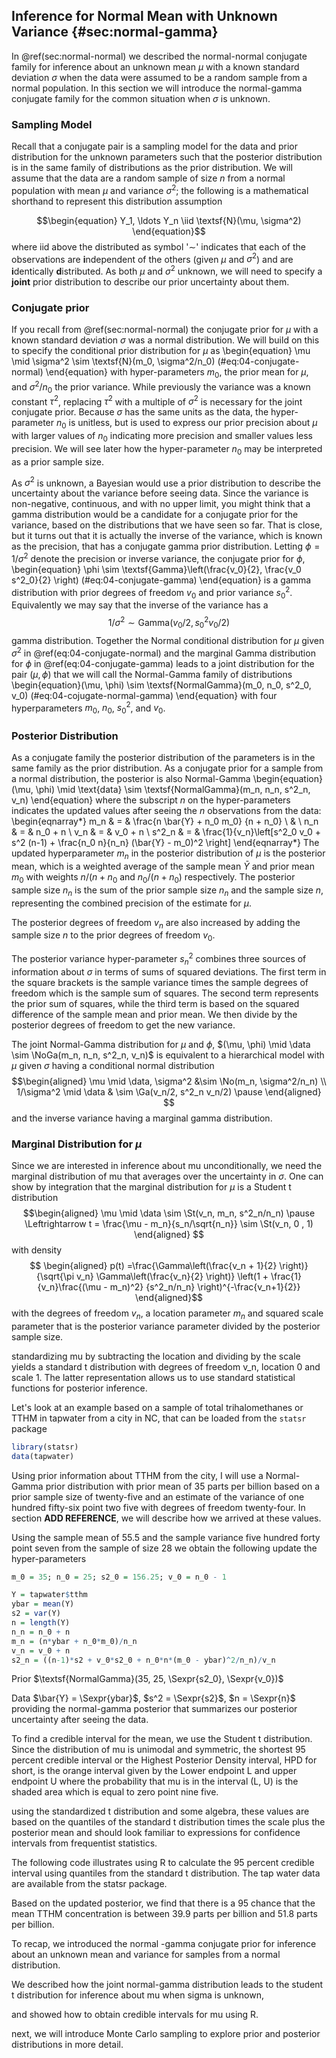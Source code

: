 ## Inference for Normal Mean with Unknown Variance {#sec:normal-gamma}


In \@ref(sec:normal-normal) we described the normal-normal conjugate  family for inference about an unknown mean $\mu$ with a known standard deviation $\sigma$ when the data were assumed to be a random sample from a normal population. In this section we will introduce the normal-gamma conjugate family for the common situation when $\sigma$ is unknown.

### Sampling Model

Recall that a conjugate pair is a sampling model for the data and prior distribution for the unknown parameters such that the posterior distribution is in the same family of distributions as the prior distribution. 
We will assume that the data are a random sample of size $n$ from a normal population with mean $\mu$ and variance $\sigma^2$; the following is a mathematical shorthand to represent this distribution assumption 

$$\begin{equation}
Y_1, \ldots Y_n  \iid
\textsf{N}(\mu, \sigma^2) 
\end{equation}$$
where  iid above the distributed as symbol '$\sim$'  indicates that each of the observations are **i**ndependent of the others (given $\mu$ and $\sigma^2$) and are **i**dentically **d**istributed.  As both $\mu$ and $\sigma^2$ unknown, we will need to specify a **joint** prior distribution to describe our prior uncertainty about them.

### Conjugate prior
If you recall from \@ref(sec:normal-normal) the conjugate prior for $\mu$ with a known standard deviation $\sigma$ was a normal distribution.  We will build on this  to specify the conditional prior distribution for $\mu$ as 
\begin{equation}
\mu \mid \sigma^2   \sim  \textsf{N}(m_0, \sigma^2/n_0)
(\#eq:04-conjugate-normal)
\end{equation}
with hyper-parameters $m_0$, the prior mean for $\mu$, and $\sigma^2/n_0$ the prior variance.  While previously the variance was a known constant $\tau^2$, replacing $\tau^2$ with a multiple of $\sigma^2$ is necessary for the joint conjugate prior.   Because $\sigma$ has the same units as the data, the hyper-parameter $n_0$ is unitless, but is used to express our prior precision about $\mu$ with larger values of $n_0$ indicating more precision and smaller values less precision.  We will see later how the hyper-parameter $n_0$ may be interpreted as a prior sample size. 

As $\sigma^2$ is unknown, a Bayesian would use a
prior distribution to describe the uncertainty about the variance before seeing data.  Since the variance is non-negative, continuous, and with no upper limit, you might think that a gamma distribution would be a candidate for a  conjugate prior for the variance, based on the distributions that we have seen so far. That is close, but it turns out that it is actually the inverse of the variance, which is known as the precision, that has a conjugate gamma prior distribution.
Letting $\phi = 1/\sigma^2$ denote the precision or inverse variance,  the conjugate prior for $\phi$,
\begin{equation}
\phi \sim \textsf{Gamma}\left(\frac{v_0}{2}, \frac{v_0 s^2_0}{2} \right)
(\#eq:04-conjugate-gamma)
\end{equation}
is a gamma distribution with prior degrees of freedom $v_0$ and prior variance $s^2_0$.  Equivalently we may say that the inverse of the variance has a 
$$1/\sigma^2 \sim \textsf{Gamma}(v_0/2, s^2_0 v_0/2)$$
gamma distribution.  Together the Normal conditional distribution for $\mu$ given $\sigma^2$ in \@ref(eq:04-conjugate-normal)  and the marginal Gamma distribution for $\phi$ in \@ref(eq:04-conjugate-gamma) leads to a joint distribution for the pair $(\mu, \phi)$ that we will call the Normal-Gamma family of distributions
\begin{equation}(\mu, \phi) \sim \textsf{NormalGamma}(m_0, n_0, s^2_0, v_0)
(\#eq:04-cojugate-normal-gamma)
\end{equation}
with four hyperparameters $m_0$, $n_0$, $s^2_0$, and $v_0$.

### Posterior Distribution

As a conjugate family the posterior
distribution of the parameters is in the same family as the prior distribution.  As a conjugate prior for a sample from a  normal distribution, the posterior is also Normal-Gamma 
\begin{equation}
(\mu, \phi) \mid \text{data} \sim \textsf{NormalGamma}(m_n, n_n, s^2_n, v_n)
\end{equation}
where the subscript $n$ on the
hyper-parameters indicates the updated values after seeing the $n$ observations from the data:
\begin{eqnarray*}
m_n & = & \frac{n \bar{Y} + n_0 m_0} {n + n_0}  \\
& \\
n_n & = & n_0 + n  \\
v_n & = & v_0 + n  \\
s^2_n & =  & \frac{1}{v_n}\left[s^2_0 v_0 + s^2 (n-1) + \frac{n_0 n}{n_n} (\bar{Y} - m_0)^2 \right] 
\end{eqnarray*}
The updated hyperparameter $m_n$ in the posterior distribution of $\mu$ is the posterior mean, which is a weighted average of the sample mean $\bar{Y}$ and prior mean $m_0$ with weights $n/(n + n_0$ and $n_0/(n + n_0)$ respectively.
The posterior sample size $n_n$ is the sum of the prior sample
size $n_n$ and the sample size $n$, representing the combined precision of the estimate for $\mu$.  

The posterior degrees of freedom $v_n$ are also increased by adding the  sample size $n$ to the prior degrees of freedom $v_0$.

The posterior variance hyper-parameter $s^2_n$ combines three sources of information about $\sigma$ in terms of sums of squared deviations.  The first term in
the square brackets is the sample variance times the sample degrees of
freedom which is the sample sum of squares. The second term represents
the prior sum of squares, while the third term is based on the squared
difference of the sample mean and prior mean.  We then divide by the
posterior degrees of freedom to get the new variance.



The joint  Normal-Gamma distribution for $\mu$ and $\phi$, $(\mu, \phi) \mid \data \sim \NoGa(m_n, n_n, s^2_n, v_n)$
is equivalent to a hierarchical model with $\mu$ given $\sigma$ having a conditional normal distribution 
$$\begin{aligned}
\mu \mid \data, \sigma^2  &\sim  \No(m_n, \sigma^2/n_n)  \\
1/\sigma^2 \mid \data  & \sim   \Ga(v_n/2, s^2_n v_n/2) \pause
\end{aligned}
$$
and the inverse variance having a marginal  gamma distribution.

### Marginal Distribution for $\mu$
Since we are interested in inference about mu unconditionally, we need
the marginal distribution of mu that averages over the uncertainty in
$\sigma$.  One can show by integration that the marginal distribution for
$\mu$ is a Student t distribution
$$\begin{aligned} \mu \mid \data \sim \St(v_n, m_n, s^2_n/n_n) \pause
 \Leftrightarrow  t = \frac{\mu - m_n}{s_n/\sqrt{n_n}} \sim \St(v_n, 0 , 1)
 \end{aligned}
$$  with density
$$
\begin{aligned}
p(t) =\frac{\Gamma\left(\frac{v_n + 1}{2} \right)}
{\sqrt{\pi v_n} \Gamma\left(\frac{v_n}{2} \right)}
\left(1 + \frac{1}{v_n}\frac{(\mu - m_n)^2} {s^2_n/n_n} \right)^{-\frac{v_n+1}{2}}
\end{aligned}$$
with the degrees of freedom $v_n$, a
location parameter $m_n$ and squared scale parameter that is the
posterior variance parameter divided by the posterior sample size. 

standardizing mu by subtracting the location and dividing by the scale
yields a standard t distribution with degrees of freedom v_n, location
0 and scale 1.  The latter representation allows us to use standard
statistical functions for posterior inference.

Let's look at an example based on a sample of total trihalomethanes or
TTHM in tapwater from a city in NC, that can be loaded from the `statsr` package


```r
library(statsr)
data(tapwater)
```




Using prior information about TTHM
from the city, I will use a Normal-Gamma prior distribution with
prior mean of 35 parts per billion based on a prior sample size of
twenty-five and an estimate of the variance of one hundred fifty-six
point two five with degrees of freedom twenty-four.  In section **ADD REFERENCE**,
we will describe how we arrived at these values.

Using the sample mean of 55.5 and the sample variance five hundred
forty point seven from the sample of size 28 we obtain the following
update the hyper-parameters




```r
m_0 = 35; n_0 = 25; s2_0 = 156.25; v_0 = n_0 - 1

Y = tapwater$tthm
ybar = mean(Y)
s2 = var(Y)
n = length(Y)
n_n = n_0 + n
m_n = (n*ybar + n_0*m_0)/n_n
v_n = v_0 + n
s2_n = ((n-1)*s2 + v_0*s2_0 + n_0*n*(m_0 - ybar)^2/n_n)/v_n
```
Prior $\textsf{NormalGamma}(35, 25, \Sexpr{s2_0}, \Sexpr{v_0})$ 

Data  $\bar{Y} = \Sexpr{ybar}$, $s^2 = \Sexpr{s2}$, $n = \Sexpr{n}$
providing the normal-gamma posterior that summarizes our posterior
uncertainty after seeing the data.

To find a credible interval for the mean, we use the Student t
distribution.  Since the distribution of mu is unimodal and symmetric,
the shortest 95 percent credible interval or the Highest Posterior
Density interval, HPD for short, is the orange interval given by the
Lower endpoint L and upper endpoint U where the probability that mu is
in the interval (L, U) is the shaded area which is equal to zero point
nine five.

using the standardized t distribution and some algebra, these values are
based on the quantiles of the standard t distribution times the scale
plus the posterior mean and should look familiar to expressions
for confidence intervals from frequentist statistics.

The following code illustrates using R to calculate the 95 percent
credible interval using quantiles from the standard t distribution.
The tap water data are available from the statsr package.

Based on the updated posterior, we find that there is a 95 chance that
the mean TTHM concentration is between 39.9 parts per billion and 51.8
parts per billion.


To recap, we introduced the normal -gamma conjugate prior for
inference about an unknown mean and variance for samples from a normal
distribution. 

We described how the joint normal-gamma distribution leads to the
student t distribution for inference about mu when sigma is unknown,

and showed how to obtain credible intervals for mu  using R.


next, we will introduce Monte Carlo sampling to explore prior and posterior
distributions in more detail. 
